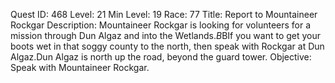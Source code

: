 Quest ID: 468
Level: 21
Min Level: 19
Race: 77
Title: Report to Mountaineer Rockgar
Description: Mountaineer Rockgar is looking for volunteers for a mission through Dun Algaz and into the Wetlands.$B$BIf you want to get your boots wet in that soggy county to the north, then speak with Rockgar at Dun Algaz.Dun Algaz is north up the road, beyond the guard tower.
Objective: Speak with Mountaineer Rockgar.
